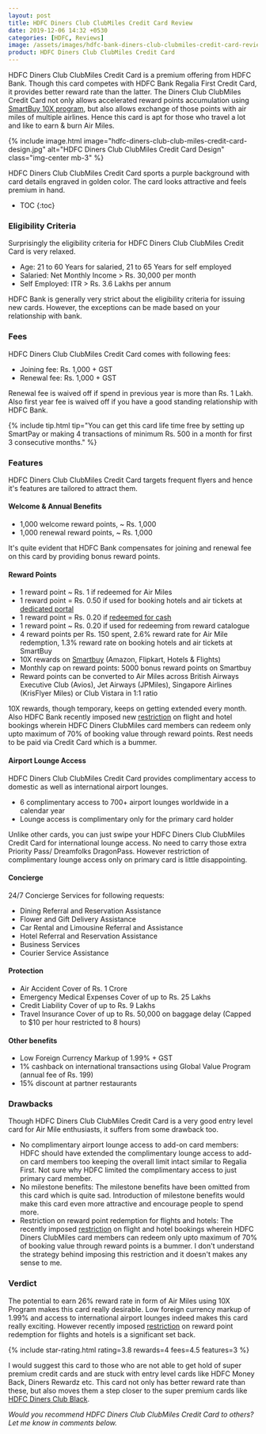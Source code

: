 ```yaml
---
layout: post
title: HDFC Diners Club ClubMiles Credit Card Review
date: 2019-12-06 14:32 +0530
categories: [HDFC, Reviews]
image: /assets/images/hdfc-bank-diners-club-clubmiles-credit-card-review.jpg
product: HDFC Diners Club ClubMiles Credit Card
---
```


HDFC Diners Club ClubMiles Credit Card is a premium offering from HDFC Bank. Though this card competes with HDFC Bank Regalia First Credit Card, it provides better reward rate than the latter. The Diners Club ClubMiles Credit Card not only allows accelerated reward points accumulation using [SmartBuy 10X program](/hdfc-smartbuy-10x-rewards-even-more-rewarding-with-december-2019-update/), but also allows exchange of those points with air miles of multiple airlines. Hence this card is apt for those who travel a lot and like to earn & burn Air Miles.

{% include image.html image="hdfc-diners-club-club-miles-credit-card-design.jpg" alt="HDFC Diners Club ClubMiles Credit Card Design" class="img-center mb-3" %}

HDFC Diners Club ClubMiles Credit Card sports a purple background with card details engraved in golden color. The card looks attractive and feels premium in hand.

* TOC
{:toc}

### Eligibility Criteria

Surprisingly the eligibility criteria for HDFC Diners Club ClubMiles Credit Card is very relaxed.

- Age: 21 to 60 Years for salaried, 21 to 65 Years for self employed
- Salaried: Net Monthly Income > Rs. 30,000 per month
- Self Employed: ITR > Rs. 3.6 Lakhs per annum

HDFC Bank is generally very strict about the eligibility criteria for issuing new cards. However, the exceptions can be made based on your relationship with bank.

### Fees

HDFC Diners Club ClubMiles Credit Card comes with following fees:

- Joining fee: Rs. 1,000 + GST
- Renewal fee: Rs. 1,000 + GST

Renewal fee is waived off if spend in previous year is more than Rs. 1 Lakh. Also first year fee is waived off if you have a good standing relationship with HDFC Bank.

{% include tip.html tip="You can get this card life time free by setting up SmartPay or making 4 transactions of minimum Rs. 500 in a month for first 3 consecutive months." %}

### Features

HDFC Diners Club ClubMiles Credit Card targets frequent flyers and hence it's features are tailored to attract them.

#### Welcome & Annual Benefits

- 1,000 welcome reward points, ~ Rs. 1,000
- 1,000 renewal reward points, ~ Rs. 1,000

It's quite evident that HDFC Bank compensates for joining and renewal fee on this card by providing bonus reward points.

#### Reward Points

- 1 reward point ~ Rs. 1 if redeemed for Air Miles
- 1 reward point = Rs. 0.50 if used for booking hotels and air tickets at [dedicated portal](https://offers.smartbuy.hdfcbank.com/diners)
- 1 reward point = Rs. 0.20 if [redeemed for cash](/redeem-hdfc-credit-card-reward-points-for-cash/)
- 1 reward point ~ Rs. 0.20 if used for redeeming from reward catalogue
- 4 reward points per Rs. 150 spent, 2.6% reward rate for Air Mile redemption, 1.3% reward rate on booking hotels and air tickets at SmartBuy
- 10X rewards on [Smartbuy](/hdfc-smartbuy-10x-rewards-even-more-rewarding-with-december-2019-update/) (Amazon, Flipkart, Hotels & Flights)
- Monthly cap on reward points: 5000 bonus reward points on Smartbuy
- Reward points can be converted to Air Miles across British Airways Executive Club (Avios), Jet Airways (JPMiles), Singapore Airlines (KrisFlyer Miles) or Club Vistara in 1:1 ratio

10X rewards, though temporary, keeps on getting extended every month. Also HDFC Bank recently imposed new [restriction](/new-restriction-on-hdfc-bank-regalia-and-diners-clubmiles-credit-card-rewards-redemption/) on flight and hotel bookings wherein HDFC Diners ClubMiles card members can redeem only upto maximum of 70% of booking value through reward points. Rest needs to be paid via Credit Card which is a bummer.

#### Airport Lounge Access

HDFC Diners Club ClubMiles Credit Card provides complimentary access to domestic as well as international airport lounges.

- 6 complimentary access to 700+ airport lounges worldwide in a calendar year
- Lounge access is complimentary only for the primary card holder

Unlike other cards, you can just swipe your HDFC Diners Club ClubMiles Credit Card for international lounge access. No need to carry those extra Priority Pass/ Dreamfolks DragonPass. However restriction of complimentary lounge access only on primary card is little disappointing.

#### Concierge

24/7 Concierge Services for following requests:

- Dining Referral and Reservation Assistance
- Flower and Gift Delivery Assistance
- Car Rental and Limousine Referral and Assistance
- Hotel Referral and Reservation Assistance
- Business Services
- Courier Service Assistance

#### Protection

- Air Accident Cover of Rs. 1 Crore
- Emergency Medical Expenses Cover of up to Rs. 25 Lakhs
- Credit Liability Cover of up to Rs. 9 Lakhs
- Travel Insurance Cover of up to Rs. 50,000 on baggage delay (Capped to \$10 per hour restricted to 8 hours)

#### Other benefits

- Low Foreign Currency Markup of 1.99% + GST
- 1% cashback on international transactions using Global Value Program (annual fee of Rs. 199)
- 15% discount at partner restaurants

### Drawbacks

Though HDFC Diners Club ClubMiles Credit Card is a very good entry level card for Air Mile enthusiasts, it suffers from some drawback too.

- No complimentary airport lounge access to add-on card members: HDFC should have extended the complimentary lounge access to add-on card members too keeping the overall limit intact similar to Regalia First. Not sure why HDFC limited the complimentary access to just primary card member.
- No milestone benefits: The milestone benefits have been omitted from this card which is quite sad. Introduction of milestone benefits would make this card even more attractive and encourage people to spend more.
- Restriction on reward point redemption for flights and hotels: The recently imposed [restriction](/new-restriction-on-hdfc-bank-regalia-and-diners-clubmiles-credit-card-rewards-redemption/) on flight and hotel bookings wherein HDFC Diners ClubMiles card members can redeem only upto maximum of 70% of booking value through reward points is a bummer. I don't understand the strategy behind imposing this restriction and it doesn't makes any sense to me.

### Verdict

The potential to earn 26% reward rate in form of Air Miles using 10X Program makes this card really desirable. Low foreign currency markup of 1.99% and access to international airport lounges indeed makes this card really exciting. However recently imposed [restriction](/new-restriction-on-hdfc-bank-regalia-and-diners-clubmiles-credit-card-rewards-redemption/) on reward point redemption for flights and hotels is a significant set back.

{% include star-rating.html rating=3.8 rewards=4 fees=4.5 features=3 %}

I would suggest this card to those who are not able to get hold of super premium credit cards and are stuck with entry level cards like HDFC Money Back, Diners Rewardz etc. This card not only has better reward rate than these, but also moves them a step closer to the super premium cards like [HDFC Diners Club Black](/hdfc-diners-club-black-credit-card-review/).

_Would you recommend HDFC Diners Club ClubMiles Credit Card to others? Let me know in comments below._
